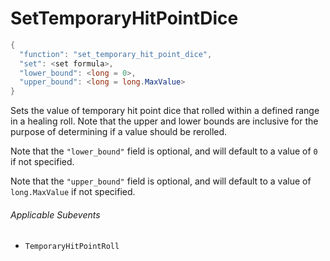# SetTemporaryHitPointDice

```c#
{
  "function": "set_temporary_hit_point_dice",
  "set": <set formula>,
  "lower_bound": <long = 0>,
  "upper_bound": <long = long.MaxValue>
}
```

Sets the value of temporary hit point dice that rolled within a defined range in a healing roll. Note that the upper and lower bounds are inclusive for the purpose of determining if a value should be rerolled.

Note that the `"lower_bound"` field is optional, and will default to a value of `0` if not specified.

Note that the `"upper_bound"` field is optional, and will default to a value of `long.MaxValue` if not specified.

###### Applicable Subevents
- `TemporaryHitPointRoll`